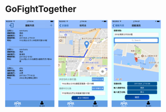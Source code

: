 
GoFightTogether 
=============================================================


![img](https://github.com/WeiTsungCheng/Project2/blob/master/readmePic.png)
